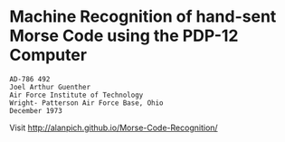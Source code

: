 Machine Recognition of hand-sent Morse Code using the PDP-12 Computer
===

```
AD-786 492
Joel Arthur Guenther
Air Force Institute of Technology
Wright- Patterson Air Force Base, Ohio
December 1973
```

Visit http://alanpich.github.io/Morse-Code-Recognition/
